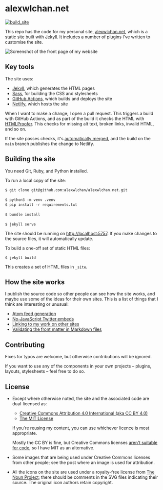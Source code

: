 # alexwlchan.net

[![build_site](https://github.com/alexwlchan/alexwlchan.net/actions/workflows/build_site.yml/badge.svg)](https://github.com/alexwlchan/alexwlchan.net/actions/workflows/build_site.yml)

This repo has the code for my personal site, [alexwlchan.net][root], which is a static site built with [Jekyll][jekyll].
It includes a number of plugins I've written to customise the site.

<img src="screenshot_2021-08-30_2x.png" srcset="screenshot_2021-08-30_1x.png 1x, screenshot_2021-08-30_2x.png 2x" alt="Screenshot of the front page of my website">

[root]: https://alexwlchan.net
[jekyll]: https://jekyllrb.com/



## Key tools

The site uses:

*   [Jekyll][jekyll], which generates the HTML pages
*   [Sass][sass], for building the CSS and stylesheets
*   [GitHub Actions][github_actions], which builds and deploys the site
*   [Netlify], which hosts the site

When I want to make a change, I open a pull request.
This triggers a build with GitHub Actions, and as part of the build it checks the HTML with [HTMLProofer].
This checks for missing alt text, broken links, invalid HTML, and so on.

If the site passes checks, it's [automatically merged][automerge], and the build on the `main` branch publishes the change to Netlify.

[jekyll]: https://jekyllrb.com/
[sass]: https://sass-lang.com/
[github_actions]: https://github.com/features/actions
[Netlify]: https://www.netlify.com
[HTMLProofer]: https://github.com/gjtorikian/html-proofer
[automerge]: https://github.com/alexwlchan/auto_merge_my_pull_requests



## Building the site

You need Git, Ruby, and Python installed.

To run a local copy of the site:

```console
$ git clone git@github.com:alexwlchan/alexwlchan.net.git

$ python3 -m venv .venv
$ pip install -r requirements.txt

$ bundle install

$ jekyll serve
```

The site should be running on <http://localhost:5757>.
If you make changes to the source files, it will automatically update.

To build a one-off set of static HTML files:

```console
$ jekyll build
```

This creates a set of HTML files in `_site`.



## How the site works

I publish the source code so other people can see how the site works, and maybe use some of the ideas for their own sites.
This is a list of things that I think are interesting or unusual:

*   [Atom feed generation](docs/atom-feed-generation.md)
*   [No-JavaScript Twitter embeds](docs/twitter-embeds.md)
*   [Linking to my work on other sites](docs/linking-to-other-work.md)
*   [Validating the front matter in Markdown files](docs/front_matter.md)



## Contributing

Fixes for typos are welcome, but otherwise contributions will be ignored.

If you want to use any of the components in your own projects – plugins, layouts, stylesheets – feel free to do so.



## License

-   Except where otherwise noted, the site and the associated code are dual-licensed as:

    -   [Creative Commons Attribution 4.0 International (aka CC&nbsp;BY&nbsp;4.0)](https://creativecommons.org/licenses/by/4.0/)
    -   [The MIT License](https://opensource.org/licenses/MIT)

    If you're reusing my content, you can use whichever licence is most appropriate.

    Mostly the CC&nbsp;BY is fine, but Creative Commons licenses [aren't suitable for code][cc_code], so I have MIT as an alternative.

-   Some images that are being used under Creative Commons licenses from other people; see the post where an image is used for attribution.

-   All the icons on the site are used under a royalty-free license from [The Noun Project]; there should be comments in the SVG files indicating their source.
    The original icon authors retain copyright.

[cc_code]: https://wiki.creativecommons.org/index.php/Frequently_Asked_Questions#Can_I_apply_a_Creative_Commons_license_to_software.3F
[The Noun Project]: https://thenounproject.com/pricing/
